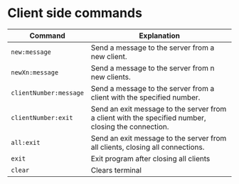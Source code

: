 # Client side commands

| Command                | Explanation                                                                                         |
|------------------------|-----------------------------------------------------------------------------------------------------|
| `new:message`          | Send a message to the server from a new client.                                                     |
| `newXn:message`        | Send a message to the server from n new clients.                                                    |
| `clientNumber:message` | Send a message to the server from a client with the specified number.                               |
| `clientNumber:exit`    | Send an exit message to the server from a client with the specified number, closing the connection. |
| `all:exit`             | Send an exit message to the server from all clients, closing all connections.                       |
| `exit`                 | Exit program after closing all clients                                                              |
| `clear`                | Clears terminal                                                                                     |
